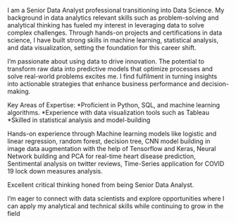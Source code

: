 I am a Senior Data Analyst professional transitioning into Data Science. My background in data analytics relevant skills such as problem-solving and analytical thinking has fueled my interest in leveraging data to solve complex challenges. Through hands-on projects and certifications in data science, I have built strong skills in machine learning, statistical analysis, and data visualization, setting the foundation for this career shift.

I’m passionate about using data to drive innovation. The potential to transform raw data into predictive models that optimize processes and solve real-world problems excites me. I find fulfilment in turning insights into actionable strategies that enhance business performance and decision-making.

Key Areas of Expertise:
*Proficient in Python, SQL, and machine learning algorithms.
*Experience with data visualization tools such as Tableau
*Skilled in statistical analysis and model-building

Hands-on experience through Machine learning models like logistic and linear regression, random forest, decision tree, CNN model building in image data augmentation with the help of Tensorflow and Keras, Neural Network building and PCA for real-time heart disease prediction, Sentimental analysis on twitter reviews, Time-Series application for COVID 19 lock down measures analysis.

Excellent critical thinking honed from being Senior Data Analyst. 

I’m eager to connect with data scientists and explore opportunities where I can apply my analytical and technical skills while continuing to grow in the field
